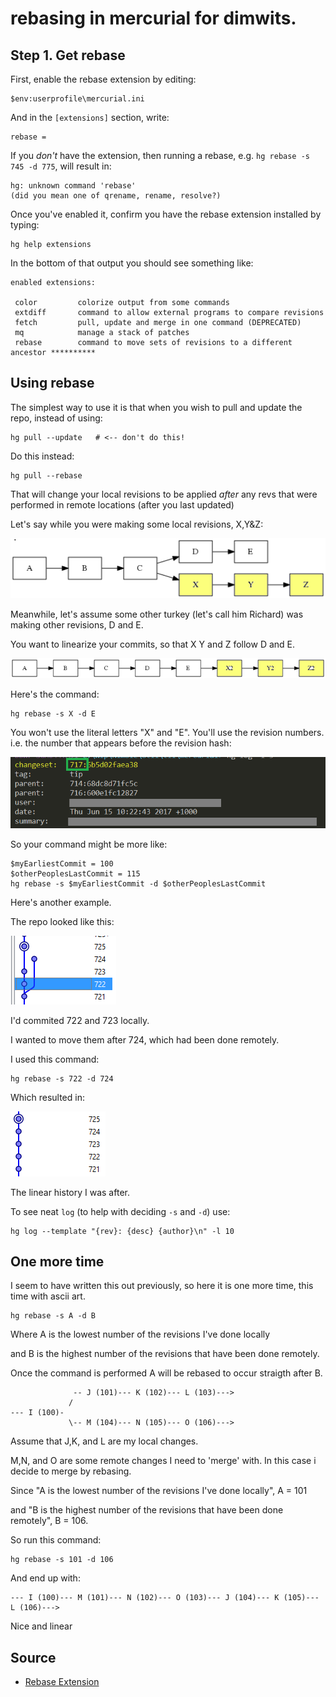 # rebasing in mercurial for dimwits.


## Step 1. Get rebase

First, enable the rebase extension by editing:

	$env:userprofile\mercurial.ini
	
And in the `[extensions]` section, write:

	rebase =


If you *don't* have the extension, then running a rebase, e.g. `hg rebase -s 745 -d 775`, will result in:

	hg: unknown command 'rebase'
	(did you mean one of qrename, rename, resolve?)


Once you've enabled it, confirm you have the rebase extension installed by typing:

	hg help extensions

In the bottom of that output you should see something like:

    enabled extensions:

     color         colorize output from some commands
     extdiff       command to allow external programs to compare revisions
     fetch         pull, update and merge in one command (DEPRECATED)
     mq            manage a stack of patches
     rebase        command to move sets of revisions to a different ancestor **********


## Using rebase

The simplest way to use it is that when you wish to pull and update the repo, instead of using:

    hg pull --update   # <-- don't do this!

Do this instead:	
	
	hg pull --rebase
	
That will change your local revisions to be applied *after* any revs that were performed in remote locations (after you last updated)


Let's say while you were making some local revisions, X,Y&Z:


![rebase1](rebase1.png)

Meanwhile, let's assume some other turkey (let's call him Richard) was making other revisions, D and E.

You want to linearize your commits, so that X Y and Z follow D and E.

![rebase2](rebase2.png)

Here's the command:

	hg rebase -s X -d E

You won't use the literal letters "X" and "E". You'll use the revision numbers. i.e. the number that appears before the revision hash:

![revnum](revnum.png)

So your command might be more like:

	$myEarliestCommit = 100
	$otherPeoplesLastCommit = 115
	hg rebase -s $myEarliestCommit -d $otherPeoplesLastCommit


Here's another example.

The repo looked like this:

![rebase_example3.png](rebase_example3.png)

I'd commited 722 and 723 locally. 

I wanted to move them after 724, which had been done remotely.

I used this command:

    hg rebase -s 722 -d 724        


Which resulted in:

![rebase_example4.png](rebase_example4.png)    

The linear history I was after.

    

To see neat `log` (to help with deciding `-s` and `-d`) use:


	hg log --template "{rev}: {desc} {author}\n" -l 10

## One more time

I seem to have written this out previously, so here it is one more time, this time with ascii art.


	hg rebase -s A -d B

Where A is the lowest number of the revisions I've done locally

and B is the highest number of the revisions that have been done remotely.

Once the command is performed A will be rebased to occur straigth after B.



                  -- J (101)--- K (102)--- L (103)--->
                 /
    --- I (100)-
                 \-- M (104)--- N (105)--- O (106)--->


Assume that J,K, and L are my local changes.

M,N, and O are some remote changes I need to 'merge' with. In this case i decide to merge by rebasing.

Since "A is the lowest number of the revisions I've done locally", A = 101

and "B is the highest number of the revisions that have been done remotely", B = 106.

So run this command:

	hg rebase -s 101 -d 106


And end up with:


    --- I (100)--- M (101)--- N (102)--- O (103)--- J (104)--- K (105)--- L (106)--->

Nice and linear



## Source


 * [Rebase Extension](https://www.mercurial-scm.org/wiki/RebaseExtension)